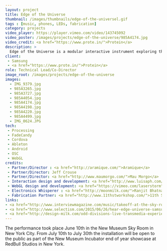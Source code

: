 ```yaml
---
layout: project
title: Edge of the Universe
thumbnail: /images/thumbnails/edge-of-the-universel.gif
tags : [music, phones, LEDs, fabrication]
category: projects
video_player: https://player.vimeo.com/video/143745092
video_poster: /images/projects/edge-of-the-universe/985A4174.jpg
video_credit: <a href="https://www.prote.in/">Protein</a>
description: > 
  Edge of the Universe is a modular interactive instrument exploring themes of time and space through live audio-visual performance. A collaboration between experience lab Odd Division and the band Little Dragon, the installation uses an array of Samsung Galaxy S6 Edge phones inside of a prototype flying saucer to take a journey to the Edge of the Universe and back. Sampling past audio recorded by NASA in space and present audio recorded on earth, the experience is part relic and part looking-glass. The audience is invited on an immersive and intimate journey with Little Dragon to the limits of the universe and back through this homage to space travel and the future of mobile synthesizers.
client: 
 - Samsung
 - <a href="https://www.prote.in/">Protein</a>
role: Technical Lead/Co-Director
image_root: /images/projects/edge-of-the-universe
images:
  - IMG_9379.jpg
  - 985A3265.jpg
  - 985A3727.jpg
  - 985A4054.jpg
  - 985A4174.jpg
  - 985A4198.jpg
  - 985A4220.jpg
  - 985A4499.jpg
  - IMG_0624.JPG
tech:
 - Processing
 - FadeCandy
 - Cordova
 - Ableton
 - Android
 - OSC
 - WebGL
credits:
 - Partner/Director : <a href="http://aramique.com/">Aramique</a>
 - Partner/Director: Jeff Crouse
 - Partner/Director: <a href="http://www.maumorgo.com/">Mau Morgo</a>
 - Interaction design and development: <a href="http://www.luisaph.com/">Luisa Pereira</a>
 - WebGL design and development: <a href="https://vimeo.com/laserstorm">Lars Berg</a>
 - Electronics Whisperer : <a href="http://moonmilk.com/">Ranjit Bhatnagar</a>
 - Fabrication Partner: <a href="http://www.11thstworkshop.com/">11th Street Workshop</a>
links:
- <a href="http://www.interviewmagazine.com/music/takeoff-at-the-sky-room#_">TAKEOFF AT THE SKY ROOM</a>
- <a href="http://www.selectism.com/2015/06/26/hear-edge-universe-samsung-makes-musical-instruments-galaxy-s6-edge/">HEAR THE “EDGE OF THE UNIVERSE” – SAMSUNG MAKES MUSICAL INSTRUMENTS WITH THE GALAXY S6 EDGE</a>
- <a href="http://design-milk.com/odd-divisions-live-transmedia-experience-little-dragon/">ODD DIVISION’S LIVE TRANSMEDIA EXPERIENCE FOR LITTLE DRAGON</a>
---
```


The performance took place June 10th in the New Museum Sky Room in New York City. From July 10th to July 30th the installation will be open to the public as part of the New Museum Incubator end of year showcase at RedBull Studios in New York. 



